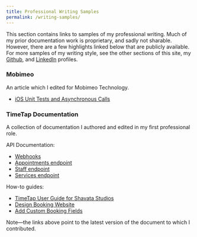 ```yaml
---
title: Professional Writing Samples
permalink: /writing-samples/
---
```

This section contains links to samples of my professional writing. Much of my prior documentation work is proprietary, and sadly not sharable. However, there are a few highlights linked below that are publicly available. For more samples of my writing style, see the other sections of this site, my [Github](https://github.com/bryantm1123), and [LinkedIn](https://www.linkedin.com/in/mpbryant) profiles.

### Mobimeo
An article which I edited for Mobimeo Technology.
- [iOS Unit Tests and Asynchronous Calls](https://medium.com/mobimeo-technology/ios-unit-tests-and-asynchronous-calls-a8787b44d817)

### TimeTap Documentation
A collection of documentation I authored and edited in my first professional role.

API Documentation:

-   [Webhooks](https://timetap.atlassian.net/wiki/pages/viewpage.action?pageId=53379080&pageVersion=40)
- [Appointments endpoint](https://timetap.atlassian.net/wiki/pages/viewpage.action?pageId=58753081&pageVersion=11)
- [Staff endpoint](https://timetap.atlassian.net/wiki/pages/viewpage.action?pageId=58753069&pageVersion=2)
- [Services endpoint](https://timetap.atlassian.net/wiki/pages/viewpage.action?pageId=58753073&pageVersion=2) 

How-to guides:
- [TimeTap User Guide for Shavata Studios](https://timetap.atlassian.net/wiki/spaces/TTGFSBS/overview?homepageId=86540346)
- [Design Booking Website](https://timetap.atlassian.net/wiki/pages/viewpage.action?pageId=491616&pageVersion=32)
- [Add Custom Booking Fields](https://timetap.atlassian.net/wiki/pages/viewpage.action?pageId=52953143&pageVersion=5)

Note—the links above point to the latest version of the document to which I contributed.